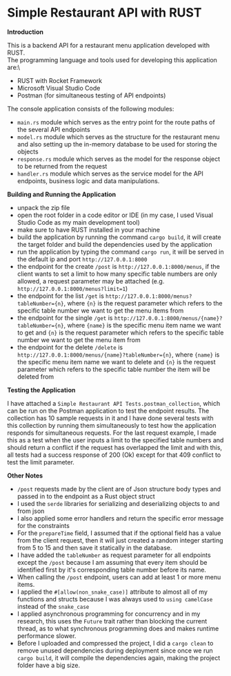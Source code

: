 # Simple Restaurant API with RUST

**Introduction**

This is a backend API for a restaurant menu application developed with RUST.\
The programming language and tools used for developing this application are:\
- RUST with Rocket Framework
- Microsoft Visual Studio Code
- Postman (for simultaneous testing of API endpoints)

The console application consists of the following modules:
- `main.rs` module which serves as the entry point for the route paths of the several API endpoints
- `model.rs` module which serves as the structure for the restaurant menu and also setting up the in-memory database to be used for storing the objects
- `response.rs` module which serves as the model for the response object to be returned from the request
- `handler.rs` module which serves as the service model for the API endpoints, business logic and data manipulations.

**Building and Running the Application**

- unpack the zip file
- open the root folder in a code editor or IDE (in my case, I used Visual Studio Code as my main development tool)
- make sure to have RUST installed in your machine
- build the application by running the command `cargo build`, it will create the target folder and build the dependencies used by the application
- run the application by typing the command `cargo run`, it will be served in the default ip and port `http://127.0.0.1:8000`
- the endpoint for the create `/post` is `http://127.0.0.1:8000/menus`, if the client wants to set a limit to how many specific table numbers are only allowed, a request parameter may be attached (e.g. `http://127.0.0.1:8000/menus?limit=1`)
- the endpoint for the list `/get` is `http://127.0.0.1:8000/menus?tableNumber={n}`, where `{n}` is the request parameter which refers to the specific table number we want to get the menu items from
- the endpoint for the single `/get` is `http://127.0.0.1:8000/menus/{name}?tableNumber={n}`, where `{name}` is the specific menu item name we want to get and `{n}` is the request parameter which refers to the specific table number we want to get the menu item from
- the endpoint for the delete `/delete` is `http://127.0.0.1:8000/menus/{name}?tableNumber={n}`, where `{name}` is the specific menu item name we want to delete and `{n}` is the request parameter which refers to the specific table number the item will be deleted from

**Testing the Application**

I have attached a `Simple Restaurant API Tests.postman_collection`, which can be run on the Postman application to test the endpoint results. The collection has 10 sample requests in it and I have done several tests with this collection by running them simultaneously to test how the application responds for simultaneous requests. For the last request example, I made this as a test when the user inputs a limit to the specified table numbers and should return a conflict if the request has overlapped the limit and with this, all tests had a success response of 200 (Ok) except for that 409 conflict to test the limit parameter.

**Other Notes**

- `/post` requests made by the client are of Json structure body types and passed in to the endpoint as a Rust object struct
- I used the `serde` libraries for serializing and deserializing objects to and from json
- I also applied some error handlers and return the specific error message for the constraints
- For the `prepareTime` field, I assumed that if the optional field has a value from the client request, then it will just created a random integer starting from 5 to 15 and then save it statically in the database.
- I have added the `tableNumber` as request parameter for all endpoints except the `/post` because I am assuming that every item should be identified first by it's corresponding table number before its name.
- When calling the `/post` endpoint, users can add at least 1 or more menu items.
- I applied the `#[allow(non_snake_case)]` attribute to almost all of my functions and structs because I was always used to `using camelCase` instead of the `snake_case`
- I applied asynchronous programming for concurrency and in my research, this uses the `Future` trait rather than blocking the current thread, as to what synchronous programming does and makes runtime performance slower.
- Before I uploaded and compressed the project, I did a `cargo clean` to remove unused dependencies during deployment since once we run `cargo build`, it will compile the dependencies again, making the project folder have a big size.